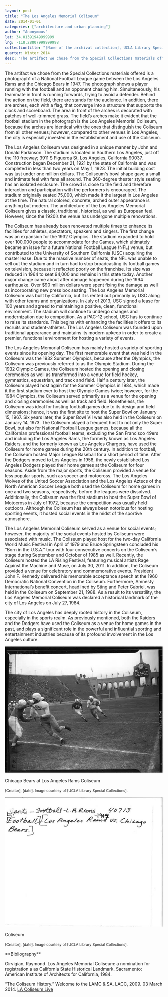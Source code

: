 ```yaml
---
layout: post
title: "The Los Angeles Memorial Coliseum"
date: 2014-01-01
categories: ["architecture and urban planning"]
author: "Anonymous"
lat: 34.01391949999999
lng: -118.28807999999998
collectiontitle: "[Name of the archival collection], UCLA Library Special Collections"
quarter: Winter 2014
desc: "The artifact we chose from the Special Collections materials offered is a photograph of a National Football League game between the Los Angeles Rams and the Chicago Bears in 1947. The photograph shows a player running with the football and an opponent chasing him. Simultaneously, his teammate in front is running forwards, trying to avoid a defender. Behind the action on the field, there are stands for the audience. In addition, there are arches, each with a flag, that converge into a structure that supports the clock and scoreboard. The area in front of the arches is decorated with patches of well-trimmed grass. The field’s arches make it evident that the football stadium in the photograph is the Los Angeles Memorial Coliseum, because the arches are identical with the ones that distinguish the Coliseum from all other venues; however, compared to other venues in Los Angeles, the city is especially invested in the establishment and use of the Coliseum."
---
```

The artifact we chose from the Special Collections materials offered is a photograph1 of a National Football League game between the Los Angeles Rams and the Chicago Bears in 1947. The photograph shows a player running with the football and an opponent chasing him. Simultaneously, his teammate in front is running forwards, trying to avoid a defender. Behind the action on the field, there are stands for the audience. In addition, there are arches, each with a flag, that converge into a structure that supports the clock and scoreboard. The area in front of the arches is decorated with patches of well-trimmed grass. The field’s arches make it evident that the football stadium in the photograph is the Los Angeles Memorial Coliseum, because the arches are identical with the ones that distinguish the Coliseum from all other venues; however, compared to other venues in Los Angeles, the city is especially invested in the establishment and use of the Coliseum.

The Los Angeles Coliseum was designed in a unique manner by John and Donald Parkinson. The stadium is located in Southern Los Angeles, just off the 110 freeway; 3911 S Figueroa St, Los Angeles, California 90037. Construction began December 21, 1921 by the state of California and was completed in less than two years on May 1, 1923. The initial building cost was just under one million dollars. The Coliseum's bowl shape gave a small and intimate feel with fans all around. The 360-degree theater style seating has an isolated enclosure. The crowd is close to the field and therefore interaction and participation with the performers is encouraged. The stadium originally seated 75,000, which made it the largest in Los Angeles at the time. The natural colored, concrete, arched outer appearance is anything but modern. The architecture of the Los Angeles Memorial Coliseum gives a classic, traditional, historical, as well as European feel. However, since the 1920’s the venue has undergone multiple renovations.

The Coliseum has already been renovated multiple times to enhance its facilities for athletes, spectators, speakers and singers. The first change was an expansion for the 1932 Olympics. The stadium expanded to hold over 100,000 people to accommodate for the Games, which ultimately became an issue for a future National Football League (NFL) venue, but contributed to the University of Southern California (USC) acquiring the master lease. Due to the massive number of seats, the NFL was unable to sell out the stadium and in turn had to stop broadcasting its football games on television, because it reflected poorly on the franchise. Its size was reduced in 1964 to seat 94,000 and remains in this state today. Another major change came about after damage happened during the 1994 earthquake. Over $90 million dollars were spent fixing the damage as well as incorporating new press box seating. The Los Angeles Memorial Coliseum was built by California, but it is rented out primarily by USC along with other teams and organizations. In July of 2013, USC signed a lease for 100 years and agreed to maintaining a positive, clean, functional environment. The stadium will continue to undergo changes and modernization due to competition. As a PAC-12 school, USC has to continue to raise its standards. This begins with enhancing the facilities it offers to its recruits and student-athletes. The Los Angeles Coliseum was founded upon traditional appearance and maintains its modern upkeep in order to create a premier, functional environment for hosting a variety of events.

The Los Angeles Memorial Coliseum has mainly hosted a variety of sporting events since its opening day. The first memorable event that was held in the Coliseum was the 1932 Summer Olympics, because after the Olympics, the Coliseum was previously referred to as the Olympic Stadium. During the 1932 Olympic Games, the Coliseum hosted the opening and closing ceremonies as well as transformed into a venue for field hockey, gymnastics, equestrian, and track and field. Half a century later, the Coliseum played host again for the Summer Olympics in 1984, which made it the first stadium ever to host the Olympic Games twice; however, for the 1984 Olympics, the Coliseum served primarily as a venue for the opening and closing ceremonies as well as track and field. Nonetheless, the Coliseum was ideal for hosting football games due to its design and field dimensions; hence, it was the first site to host the Super Bowl on January 15, 1967. Six years later, the Super Bowl VII was also held in the Coliseum on January 14, 1973. The Coliseum played a frequent host to not only the Super Bowl, but also for National Football League games, because all the Californian professional football teams, excluding the San Francisco 49ers and including the Los Angeles Rams, the formerly known as Los Angeles Raiders, and the formerly known as Los Angeles Chargers, have used the Coliseum for home games during the 20th century. In addition to football, the Coliseum hosted Major League Baseball for a short period of time. After the Dodgers moved to Los Angeles in 1958, the newly established Los Angeles Dodgers played their home games at the Coliseum for four seasons. Aside from the major sports, the Coliseum provided a venue for less popular sports, such as soccer and motocross. The Los Angeles Wolves of the United Soccer Association and the Los Angeles Aztecs of the North American Soccer League both used the Coliseum for home games in one and two seasons, respectively, before the leagues were dissolved. Additionally, the Coliseum was the first stadium to host the Super Bowl of Motocross in July of 1972, because the competition was usually held outdoors. Although the Coliseum has always been notorious for hosting sporting events, it hosted social events in the midst of the sportive atmosphere.

The Los Angeles Memorial Coliseum served as a venue for social events; however, the majority of the social events hosted by Coliseum were associated with music. The Coliseum played host for the two-day California World Music Festival in April of 1979 and Bruce Springsteen concluded his “Born in the U.S.A.” tour with four consecutive concerts on the Coliseum’s stage during September and October of 1985 as well. Recently, the Coliseum hosted the LA Rising Festival, featuring musical artists Rage Against the Machine and Muse, on July 30, 2011. In addition, the Coliseum provided a venue for celebratory and commemorative events. President John F. Kennedy delivered his memorable acceptance speech at the 1960 Democratic National Convention in the Coliseum. Furthermore, Amnesty International’s benefit concert, headlined by Sting and Peter Gabriel, was held in the Coliseum on September 21, 1988. As a result to its versatility, the Los Angeles Memorial Coliseum was declared a historical landmark of the city of Los Angeles on July 27, 1984.

The city of Los Angeles has deeply rooted history in the Coliseum, especially in the sports realm. As previously mentioned, both the Raiders and the Dodgers have used the Coliseum as a venue for home games in the past, and plays a significant role in the powerful and influential sporting and entertainment industries because of its profound involvement in the Los Angeles culture.


<img src='images/coliseum_1.jpg' alt='Photograph of football players from the Ls Angeles Rams and the Chicago Bears on a field in the middle of a play.'>
<figcaption><p>Chicago Bears at Los Angeles Rams Coliseum</p><p><small>[Creator], [date]. Image courtesy of [UCLA Library Special Collections].</small></p>
<img src='images/coliseum_2.jpg' alt='Inscription on the back of the photograph states sports - football - Los Angeles Rams vs. Chicago Bears 1947'>
<figcaption><p>Coliseum</p><p><small>[Creator], [date]. Image courtesy of [UCLA Library Special Collections].</small></p>
<section id="categories" markdown="1">
**Bibliography**

Girvigian, Raymond. Los Angeles Memorial Coliseum: a nomination for registration a as California State Historical Landmark. Sacramento: American Institute of Architects for California, 1984.

“The Coliseum History.” Welcome to the LAMC &amp; SA. LACC, 2009. 03 March 2014. <a target="_blank" href="http://www.lacoliseumlive.com/joomla/index.php?option=com_content&amp;view=article&amp;id=60&amp;Itemid=69" type="url"> LA Coliseum Live </a> 


</section>